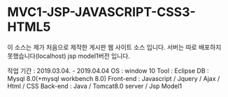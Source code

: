 # MVC1-JSP-JAVASCRIPT-CSS3-HTML5 #

이 소스는 제가 처음으로 제작한 게시판 웹 사이트 소스 입니다.
서버는 따로 배포하지 못했습니다(localhost)
jsp model1버전 입니다.

작업 기간 : 2019.03.04. - 2019.04.04 
OS : window 10 
Tool : Eclipse
DB : Mysql 8.0(+mysql workbench 8.0)
Front-end : Javascript / Jquery / Ajax / Html / CSS
Back-end : Java / Tomcat8.0 server / Jsp Model1
